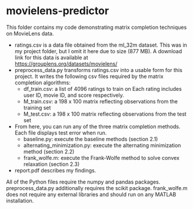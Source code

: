 # movielens-predictor
This folder contains my code demonstrating matrix completion techniques on MovieLens data.
- ratings.csv is a data file obtained from the ml_32m dataset.
  This was in my project folder, but I omit it here due to size (877 MB).
  A download link for this data is available at https://grouplens.org/datasets/movielens/
- preprocess_data.py transforms ratings.csv into a usable form for this project.
  It writes the following csv files required by the matrix completion algorithms:
	- df_train.csv: a list of 4096 ratings to train on
	  Each rating includes user ID, movie ID, and score respectively.
	- M_train.csv: a 198 x 100 matrix reflecting observations from the training set
	- M_test.csv: a 198 x 100 matrix reflecting observations from the test set
- From here, you can run any of the three matrix completion methods.
  Each file displays test error when run.
	- baseline.py: execute the baseline methods (section 2.1)
	- alternating_minimization.py: execute the alternating minimization method (section 2.2)
	- frank_wolfe.m: execute the Frank-Wolfe method to solve convex relaxation (section 2.3)
- report.pdf describes my findings.

All of the Python files require the numpy and pandas packages.
preprocess_data.py additionally requires the scikit package.
frank_wolfe.m does not require any external libraries and should run on any MATLAB installation.

